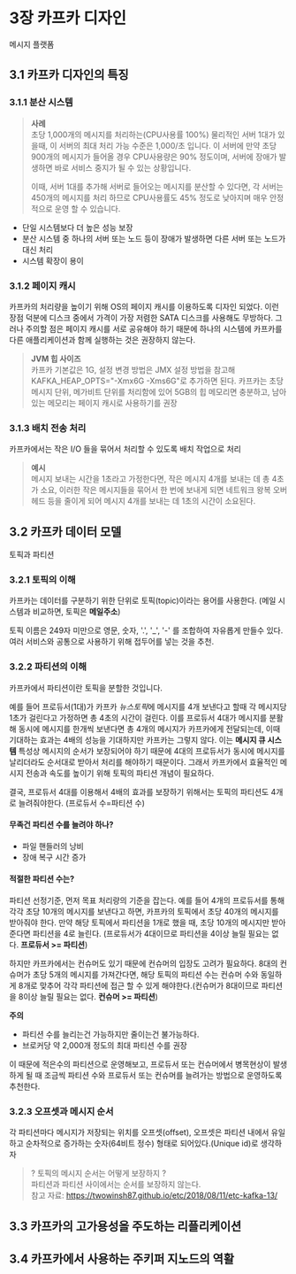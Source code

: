 # 3장 카프카 디자인

메시지 플랫폼

## 3.1 카프카 디자인의 특징

### 3.1.1 분산 시스템

> **사례**<br>
> 초당 1,000개의 메시지를 처리하는(CPU사용률 100%) 물리적인 서버 1대가 있을때, 이 서버의 최대 처리 가능 수준은 1,000/초 입니다.
> 이 서버에 만약 초당 900개의 메시지가 들어올 경우 CPU사용량은 90% 정도이며, 서버에 장애가 발생하면 바로 서비스 중지가 될 수 있는 상황입니다.
>
> 이때, 서버 1대를 추가해 서버로 들어오는 메시지를 분산할 수 있다면, 
> 각 서버는 450개의 메시지를 처리 하므로 CPU사용률도 45% 정도로 낮아지며 매우 안정적으로 운영 할 수 있습니다.
    
- 단일 시스템보다 더 높은 성능 보장
- 분산 시스템 중 하나의 서버 또는 노드 등이 장애가 발생하면 다른 서버 또는 노드가 대신 처리
- 시스템 확장이 용이


### 3.1.2 페이지 캐시

카프카의 처리량을 높이기 위해 OS의 페이지 캐시를 이용하도록 디자인 되었다. 
이런 장점 덕분에 디스크 중에서 가격이 가장 저렴한 SATA 디스크를 사용해도 무방하다.
그러나 주의할 점은 페이지 캐시를 서로 공유해야 하기 때문에 하나의 시스템에 카프카를 다른 애플리케이션과
함께 실행하는 것은 권장하지 않는다. 

> **JVM 힙 사이즈**<br>
> 카프카 기본값은 1G, 설정 변경 방법은 JMX 설정 방법을 참고해 KAFKA_HEAP_OPTS="-Xmx6G -Xms6G"로 추가하면 된다.
> 카프카는 초당 메시지 단위, 메가비트 단위를 처리함에 있어 5GB의 힙 메모리면 충분하고, 남아 있는 메모리는
> 페이지 캐시로 사용하기를 권장


### 3.1.3 배치 전송 처리

카프카에서는 작은 I/O 들을 묶어서 처리할 수 있도록 배치 작업으로 처리

> **예시**<br>
> 메시지 보내는 시간을 1초라고 가정한다면, 작은 메시지 4개를 보내는 데 총 4초가 소요, 이러한 작은 메시지들을
> 묶어서 한 번에 보내게 되면 네트워크 왕복 오버헤드 등을 줄이게 되어 메시지 4개를 보내는 데 1초의 시간이 소요된다.


## 3.2 카프카 데이터 모델

토픽과 파티션 

### 3.2.1 토픽의 이해

카프카는 데이터를 구분하기 위한 단위로 토픽(topic)이라는 용어를 사용한다.
(메일 시스템과 비교하면, 토픽은 **메일주소**) 

토픽 이름은 249자 미만으로 영문, 숫자, '.', '_', '-' 를 조합하여 자유롭게 만들수 있다. 
여러 서비스와 공통으로 사용하기 위해 접두어를 넣는 것을 추천.


### 3.2.2 파티션의 이해

카프카에서 파티션이란 토픽을 분할한 것입니다.

예를 들어 프로듀서(1대)가 카프카 *뉴스토픽*에 메시지를 4개 보낸다고 할때 각 메시지당 1초가 걸린다고 가정하면 총 4초의 시간이 걸린다.
이를 프로듀서 4대가 메시지를 분활해 동시에 메시지를 한개씩 보낸다면 총 4개의 메시지가 카프카에게 전달되는데, 
이때 기대하는 효과는 4배의 성능을 기대하지만 카프카는 그렇지 않다. 이는 **메시지 큐 시스템** 특성상 메시지의 순서가
보장되어야 하기 때문에 4대의 프로듀서가 동시에 메시지를 날리더라도 순서대로 받아서 처리를 해야하기 때문이다.
그래서 카프카에서 효율적인 메시지 전송과 속도를 높이기 위해 토픽의 파티션 개념이 필요하다.

결국, 프로듀서 4대를 이용해서 4배의 효과를 보장하기 위해서는 토픽의 파티션도 4개로 늘려줘야한다. (프로듀서 수=파티션 수)
 
#### 무족건 파티션 수를 늘려야 하나?
- 파일 핸들러의 낭비
- 장애 복구 시간 증가

#### 적절한 파티션 수는?
파티션 선정기준, 먼저 목표 처리량의 기준을 잡는다. 예를 들어 4개의 프로듀서를 통해 각각 초당 10개의 메시지를
보낸다고 하면, 카프카의 토픽에서 초당 40개의 메시지를 받아줘야 한다. 만약 해당 토픽에서 파티션을 1개로 했을 때,
초당 10개의 메시지만 받아준다면 파티션을 4로 늘린다. (프로듀서가 4대이므로 파티션을 4이상 늘릴 필요는 없다. **프로듀서 >= 파티션**)

하지만 카프카에서는 컨슈머도 있기 때문에 컨슈머의 입장도 고려가 필요하다.
8대의 컨슈머가 초당 5개의 메시지를 가져간다면, 해당 토픽의 파티션 수는 컨슈머 수와 동일하게 8개로 맞추어 각각 파티션에 접근
할 수 있게 해야한다.(컨슈머가 8대이므로 파티션을 8이상 늘릴 필요는 없다. **컨슈머 >= 파티션**)

**주의** 
- 파티션 수를 늘리는건 가능하지만 줄이는건 불가능하다.
- 브로커당 약 2,000개 정도의 최대 파티션 수를 권장

이 때문에 적은수의 파티션으로 운영해보고, 프로듀서 또는 컨슈머에서 병목현상이 발생하게 될 때 조금씩 파티션 수와
프로듀서 또는 컨슈머를 늘려가는 방법으로 운영하도록 추천한다.


### 3.2.3 오프셋과 메시지 순서
각 파티션마다 메시지가 저장되는 위치를 오프셋(offset), 오프셋은 파티션 내에서 유일하고 순차적으로 증가하는 
숫자(64비트 정수) 형태로 되어있다.(Unique id)로 생각하자
> ? 토픽의 메시지 순서는 어떻게 보장하지 ?<br>
> 파티션과 파티션 사이에서는 순서를 보장하지 않는다.<br>
> 참고 자료: https://twowinsh87.github.io/etc/2018/08/11/etc-kafka-13/


## 3.3 카프카의 고가용성을 주도하는 리플리케이션

## 3.4 카프카에서 사용하는 주키퍼 지노드의 역활
